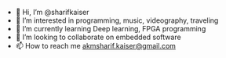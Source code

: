 - 👋 Hi, I’m @sharifkaiser
- 👀 I’m interested in programming, music, videography, traveling
- 🌱 I’m currently learning Deep learning, FPGA programming
- 💞️ I’m looking to collaborate on embedded software
- 📫 How to reach me akmsharif.kaiser@gmail.com

<!---
sharifkaiser/sharifkaiser is a ✨ special ✨ repository because its `README.md` (this file) appears on your GitHub profile.
You can click the Preview link to take a look at your changes.
--->
